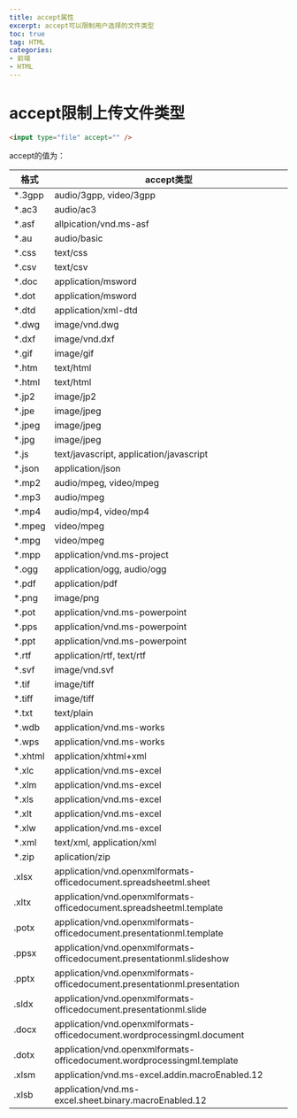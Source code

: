 ```yaml
---
title: accept属性
excerpt: accept可以限制用户选择的文件类型
toc: true
tag: HTML
categories:
- 前端
- HTML
---
```



# accept限制上传文件类型
```html
<input type="file" accept="" />
```
accept的值为：

| 格式 | accept类型 |
| --- | --- |
| *.3gpp | audio/3gpp, video/3gpp |
| *.ac3 | audio/ac3 |
| *.asf | allpication/vnd.ms-asf |
| *.au | audio/basic |
| *.css | text/css |
| *.csv | text/csv |
| *.doc | application/msword |
| *.dot | application/msword |
| *.dtd | application/xml-dtd |
| *.dwg | image/vnd.dwg |
| *.dxf | image/vnd.dxf |
| *.gif | image/gif |
| *.htm | text/html |
| *.html | text/html |
| *.jp2 | image/jp2 |
| *.jpe | image/jpeg |
| *.jpeg | image/jpeg |
| *.jpg | image/jpeg |
| *.js | text/javascript, application/javascript |
| *.json | application/json |
| *.mp2 | audio/mpeg, video/mpeg |
| *.mp3 | audio/mpeg |
| *.mp4 | audio/mp4, video/mp4 |
| *.mpeg | video/mpeg |
| *.mpg | video/mpeg |
| *.mpp | application/vnd.ms-project |
| *.ogg | application/ogg, audio/ogg |
| *.pdf | application/pdf |
| *.png | image/png |
| *.pot | application/vnd.ms-powerpoint |
| *.pps | application/vnd.ms-powerpoint |
| *.ppt | application/vnd.ms-powerpoint |
| *.rtf | application/rtf, text/rtf |
| *.svf | image/vnd.svf |
| *.tif | image/tiff |
| *.tiff | image/tiff |
| *.txt | text/plain |
| *.wdb | application/vnd.ms-works |
| *.wps | application/vnd.ms-works |
| *.xhtml | application/xhtml+xml |
| *.xlc | application/vnd.ms-excel |
| *.xlm | application/vnd.ms-excel |
| *.xls | application/vnd.ms-excel |
| *.xlt | application/vnd.ms-excel |
| *.xlw | application/vnd.ms-excel |
| *.xml | text/xml, application/xml |
| *.zip | aplication/zip |
| .xlsx | application/vnd.openxmlformats-officedocument.spreadsheetml.sheet |
| .xltx | application/vnd.openxmlformats-officedocument.spreadsheetml.template |
| .potx | application/vnd.openxmlformats-officedocument.presentationml.template |
| .ppsx | application/vnd.openxmlformats-officedocument.presentationml.slideshow |
| .pptx | application/vnd.openxmlformats-officedocument.presentationml.presentation |
| .sldx | application/vnd.openxmlformats-officedocument.presentationml.slide |
| .docx | application/vnd.openxmlformats-officedocument.wordprocessingml.document |
| .dotx | application/vnd.openxmlformats-officedocument.wordprocessingml.template |
| .xlsm | application/vnd.ms-excel.addin.macroEnabled.12 |
| .xlsb | application/vnd.ms-excel.sheet.binary.macroEnabled.12 |

